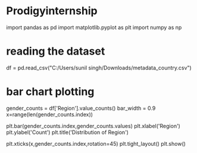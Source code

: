 # Prodigyinternship
import pandas as pd
import matplotlib.pyplot as plt
import numpy as np
# reading the dataset
df = pd.read_csv("C:/Users/sunil singh/Downloads/metadata_country.csv")
# bar chart plotting
gender_counts = df['Region'].value_counts()
bar_width = 0.9
x=range(len(gender_counts.index))


plt.bar(gender_counts.index,gender_counts.values)
plt.xlabel('Region')
plt.ylabel('Count')
plt.title('Distribution of Region')


plt.xticks(x,gender_counts.index,rotation=45)
plt.tight_layout()
plt.show()
